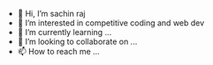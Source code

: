 - 👋 Hi, I’m sachin raj
- 👀 I’m interested in competitive coding and web dev
- 🌱 I’m currently learning ...
- 💞️ I’m looking to collaborate on ...
- 📫 How to reach me ...

<!---
acid000/acid000 is a ✨ special ✨ repository because its `README.md` (this file) appears on your GitHub profile.
You can click the Preview link to take a look at your changes.
--->
